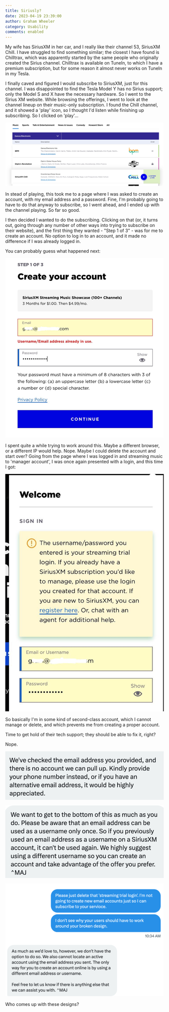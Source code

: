```yaml
---
title: Siriusly?
date: 2023-04-19 23:39:00
author: Graham Wheeler
category: Usability
comments: enabled
---
```



My wife has SiriusXM in her car, and I really like their channel 53, SiriusXM Chill. I have struggled to find something similar; the closest 
I have found is Chilltrax, which was apparently started by the same people who originally created the Sirius channel. Chilltrax is
available on TuneIn, to which I have a premium subscription, but for some reason it almost never works on TuneIn in my Tesla.

I finally caved and figured I would subscribe to SiriusXM, just for this channel. I was disappointed to find the Tesla Model Y has no Sirius support; only the
Model S and X have the necessary hardware. So I went to the Sirius XM website. While browsing the offerings, I went to look at the channel lineup on their
music-only subscription. I found the Chill channel, and it showed a 'play' icon, so I thought I'd listen while finishing up subscribing. So I clicked 
on 'play'...

<!-- TEASER_END -->


![The gateway to purgatory](/img/sirius-play.jpg)

In stead of playing, this took me to a page where I was asked to create an account, with my email address and a password. Fine, I'm probably going 
to have to do that anyway to subscribe, so I went ahead, and I ended up with the channel playing. So far so good.

I then decided I wanted to do the subscribing. Clicking on that (or, it turns out, going through any number of other ways into trying to subscribe
on their website), and the first thing they wanted - "Step 1 of 3" - was for me to create an account. No option to log in to an account, and it made
no difference if I was already logged in. 

You can probably guess what happened next:

![No kidding](/img/sirius-create.jpg)

I spent quite a while trying to work around this. Maybe a different browser, or a different IP would help. Nope. Maybe I could delete the account and start over?
Going from the page where I was logged in and streaming music to 'manager account', I was once again presented with a login, and this time I got:

![We do not like you](/img/sirius-account.jpg)

So basically I'm in some kind of second-class account, which I cannot manage or delete, and which prevents me from creating a proper account.

Time to get hold of their tech support; they should be able to fix it, right?

Nope.

![chat1](/img/sirius-chat1.png)

![chat2](/img/sirius-chat2.png)

![chat3](/img/sirius-chat3.png)

Who comes up with these designs?








